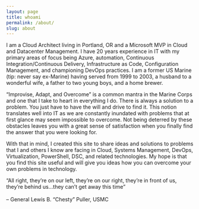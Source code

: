 ```yaml
---
layout: page
title: whoami
permalink: /about/
slug: about
---
```


I am a Cloud Architect living in Portland, OR and a Microsoft MVP in Cloud and Datacenter Management. I have 20 years experience in IT with my primary areas of focus being Azure, automation, Continuous Integration/Continuous Delivery, Infrastructure as Code, Configuration Management, and championing DevOps practices. I am a former US Marine (tip: never say ex-Marine) having served from 1999 to 2003, a husband to a wonderful wife, a father to two young boys, and a home brewer.

“Improvise, Adapt, and Overcome” is a common mantra in the Marine Corps and one that I take to heart in everything I do. There is always a solution to a problem. You just have to have the will and drive to find it. This notion translates well into IT as we are constantly inundated with problems that at first glance may seem impossible to overcome. Not being deterred by these obstacles leaves you with a great sense of satisfaction when you finally find the answer that you were looking for.

With that in mind, I created this site to share ideas and solutions to problems that I and others I know are facing in Cloud, Systems Management, DevOps, Virtualization, PowerShell, DSC, and related technologies. My hope is that you find this site useful and will give you ideas how you can overcome your own problems in technology.

>
“All right, they’re on our left, they’re on our right, they’re in front of us, they’re behind us…they can’t get away this time”
<br/><br/>– General Lewis B. “Chesty” Puller, USMC
